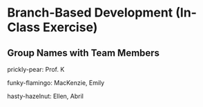 # Branch-Based Development (In-Class Exercise)

## Group Names with Team Members

prickly-pear: Prof. K

funky-flamingo: MacKenzie, Emily

hasty-hazelnut: Ellen, Abril 
